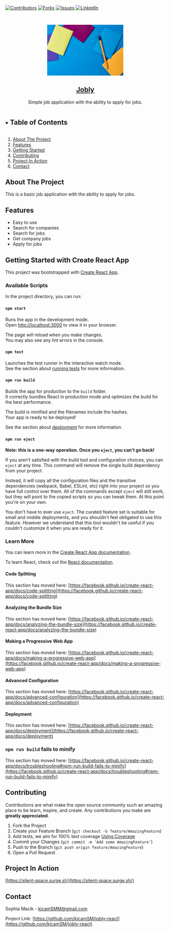 
<!-- PROJECT SHIELDS -->
<!--
*** I'm using markdown "reference style" links for readability.
*** Reference links are enclosed in brackets [ ] instead of parentheses ( ).
*** See the bottom of this document for the declaration of the reference variables
*** for contributors-url, forks-url, etc. This is an optional, concise syntax you may use.
*** https://www.markdownguide.org/basic-syntax/#reference-style-links
-->
[![Contributors][contributors-shield]][contributors-url]
[![Forks][forks-shield]][forks-url]
[![Issues][issues-shield]][issues-url]
[![LinkedIn][linkedin-shield]][linkedin-url]



<!-- PROJECT LOGO -->
<br />
<p align="center">
  <a href="https://github.com/kicamSM/jobly-react">
    <img src="https://raw.githubusercontent.com/kicamSM/jobly-react/master/src/app/image/background.jpg" alt="background" height="160">
  </a>

  <h2 align="center" style="text-decoration: underline;">Jobly</h2>

  <p align="center">
    Simple job application with the ability to apply for jobs.
  </p>
</p>


<!-- TABLE OF CONTENTS -->
<details open="open">
  <summary><h2 style="display: inline-block">Table of Contents</h2></summary>
  <ol>
    <li><a href="#about-the-project">About The Project</a></li>
    <li><a href="#features">Features</a></li>
    <li><a href="#getting-started">Getting Started</a></li>
    <li><a href="#contributing">Contributing</a></li>
    <li><a href="#project-in-action">Project In Action</a></li>
    <li><a href="#contact">Contact</a></li>
  </ol>
</details>



<!-- ABOUT THE PROJECT -->
## About The Project

This is a basic job application with the ability to apply for jobs. 


## Features 
* Easy to use
* Search for companies
* Search for jobs 
* Get company jobs
* Apply for jobs


<!-- GETTING STARTED -->
## Getting Started with Create React App


This project was bootstrapped with [Create React App](https://github.com/facebook/create-react-app).

### Available Scripts

In the project directory, you can run:

#### `npm start`

Runs the app in the development mode.\
Open [http://localhost:3000](http://localhost:3000) to view it in your browser.

The page will reload when you make changes.\
You may also see any lint errors in the console.

#### `npm test`

Launches the test runner in the interactive watch mode.\
See the section about [running tests](https://facebook.github.io/create-react-app/docs/running-tests) for more information.

#### `npm run build`

Builds the app for production to the `build` folder.\
It correctly bundles React in production mode and optimizes the build for the best performance.

The build is minified and the filenames include the hashes.\
Your app is ready to be deployed!

See the section about [deployment](https://facebook.github.io/create-react-app/docs/deployment) for more information.

#### `npm run eject`

**Note: this is a one-way operation. Once you `eject`, you can't go back!**

If you aren't satisfied with the build tool and configuration choices, you can `eject` at any time. This command will remove the single build dependency from your project.

Instead, it will copy all the configuration files and the transitive dependencies (webpack, Babel, ESLint, etc) right into your project so you have full control over them. All of the commands except `eject` will still work, but they will point to the copied scripts so you can tweak them. At this point you're on your own.

You don't have to ever use `eject`. The curated feature set is suitable for small and middle deployments, and you shouldn't feel obligated to use this feature. However we understand that this tool wouldn't be useful if you couldn't customize it when you are ready for it.

### Learn More

You can learn more in the [Create React App documentation](https://facebook.github.io/create-react-app/docs/getting-started).

To learn React, check out the [React documentation](https://reactjs.org/).

#### Code Splitting

This section has moved here: [https://facebook.github.io/create-react-app/docs/code-splitting](https://facebook.github.io/create-react-app/docs/code-splitting)

#### Analyzing the Bundle Size

This section has moved here: [https://facebook.github.io/create-react-app/docs/analyzing-the-bundle-size](https://facebook.github.io/create-react-app/docs/analyzing-the-bundle-size)

#### Making a Progressive Web App

This section has moved here: [https://facebook.github.io/create-react-app/docs/making-a-progressive-web-app](https://facebook.github.io/create-react-app/docs/making-a-progressive-web-app)

#### Advanced Configuration

This section has moved here: [https://facebook.github.io/create-react-app/docs/advanced-configuration](https://facebook.github.io/create-react-app/docs/advanced-configuration)

#### Deployment

This section has moved here: [https://facebook.github.io/create-react-app/docs/deployment](https://facebook.github.io/create-react-app/docs/deployment)

### `npm run build` fails to minify

This section has moved here: [https://facebook.github.io/create-react-app/docs/troubleshooting#npm-run-build-fails-to-minify](https://facebook.github.io/create-react-app/docs/troubleshooting#npm-run-build-fails-to-minify)


<!-- CONTRIBUTING -->
## Contributing


Contributions are what make the open source community such an amazing place to be learn, inspire, and create. Any contributions you make are **greatly appreciated**.

1. Fork the Project
2. Create your Feature Branch (`git checkout -b feature/AmazingFeature`)
3. Add tests, we aim for 100% test coverage [Using Coverage](https://coverage.readthedocs.io/en/coverage-5.3.1/#using-coverage-py)
4. Commit your Changes (`git commit -m 'Add some AmazingFeature'`)
5. Push to the Branch (`git push origin feature/AmazingFeature`)
6. Open a Pull Request


## Project In Action 

[https://silent-space.surge.sh](https://silent-space.surge.sh/)


<!-- CONTACT -->
## Contact


Sophia Macik - kicamSMM@gmail.com

Project Link: [https://github.com/kicamSM/jobly-react](https://github.com/kicamSM/jobly-react)




<!-- MARKDOWN LINKS & IMAGES -->
<!-- https://www.markdownguide.org/basic-syntax/#reference-style-links -->
[contributors-shield]: https://img.shields.io/github/contributors/kicamSM/jobly-react?style=for-the-badge
[contributors-url]: https://github.com/kicamSM/jobly-react/graphs/contributors
[forks-shield]: https://img.shields.io/github/forks/kicamSM/jobly-react?style=for-the-badge
[forks-url]: https://github.com/kicamSM/jobly-react/forks
[issues-shield]: https://img.shields.io/github/issues/kicamSM/jobly-react?style=for-the-badge
[issues-url]: https://github.com/kicamSM/jobly-react/issues
[linkedin-shield]: https://img.shields.io/badge/-LinkedIn-black.svg?style=for-the-badge&logo=linkedin&colorB=555
[linkedin-url]: https://www.linkedin.com/in/sophiamacik/
